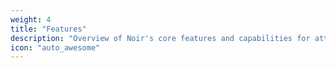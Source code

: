 ```yaml
---
weight: 4
title: "Features"
description: "Overview of Noir's core features and capabilities for attack surface detection"
icon: "auto_awesome"
---
```

